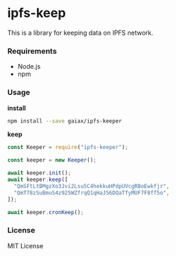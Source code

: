 # ipfs-keep
This is a library for keeping data on IPFS network.

### Requirements
* Node.js
* npm

### Usage
**install**
```bash
npm install --save gaiax/ipfs-keeper
```

**keep**
```javascript
const Keeper = require("ipfs-keeper");

const keeper = new Keeper();

await keeper.init();
await keeper.keep([
  "QmSFtLtBMgzXo3Jvi2Lsu5C4hekkuHPdpUVcgRBoEwkfjr",
  "QmT78zSuBmuS4z925WZfrqQ1qHaJ56DQaTfyMUF7F8ff5o",
]);

await keeper.cronKeep();
```

### License
MIT License
